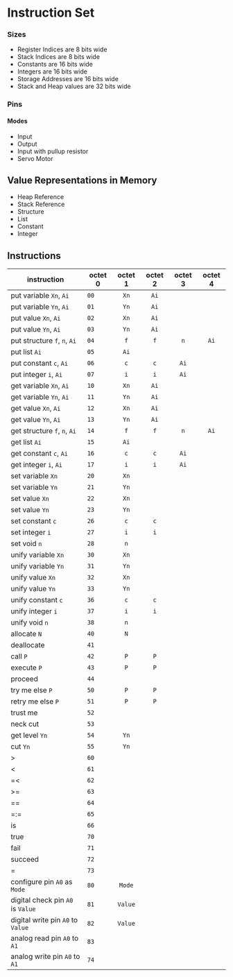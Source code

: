 # Instruction Set

### Sizes

+ Register Indices are 8 bits wide
+ Stack Indices are 8 bits wide
+ Constants are 16 bits wide
+ Integers are 16 bits wide
+ Storage Addresses are 16 bits wide
+ Stack and Heap values are 32 bits wide

### Pins

#### Modes

+ Input
+ Output
+ Input with pullup resistor
+ Servo Motor


## Value Representations in Memory

+ Heap Reference
+ Stack Reference
+ Structure
+ List
+ Constant
+ Integer


## Instructions

| instruction                       | octet 0  | octet 1  | octet 2  | octet 3  | octet 4  |
| --------------------------------- | -------  | :------: | :------: | :------: | :------: |
| put variable `Xn`, `Ai`           |   `00`   |   `Xn`   |   `Ai`   |          |          |
| put variable `Yn`, `Ai`           |   `01`   |   `Yn`   |   `Ai`   |          |          |
| put value `Xn`, `Ai`              |   `02`   |   `Xn`   |   `Ai`   |          |          |
| put value `Yn`, `Ai`              |   `03`   |   `Yn`   |   `Ai`   |          |          |
| put structure `f`, `n`, `Ai`      |   `04`   |   `f`    |   `f`    |   `n`    |   `Ai`   |
| put list `Ai`                     |   `05`   |   `Ai`   |          |          |          |
| put constant `c`, `Ai`            |   `06`   |   `c`    |   `c`    |   `Ai`   |          |
| put integer `i`, `Ai`             |   `07`   |   `i`    |   `i`    |   `Ai`   |          |
| get variable `Xn`, `Ai`           |   `10`   |   `Xn`   |   `Ai`   |          |          |
| get variable `Yn`, `Ai`           |   `11`   |   `Yn`   |   `Ai`   |          |          |
| get value `Xn`, `Ai`              |   `12`   |   `Xn`   |   `Ai`   |          |          |
| get value `Yn`, `Ai`              |   `13`   |   `Yn`   |   `Ai`   |          |          |
| get structure `f`, `n`, `Ai`      |   `14`   |   `f`    |   `f`    |   `n`    |   `Ai`   |
| get list `Ai`                     |   `15`   |   `Ai`   |          |          |          |
| get constant `c`, `Ai`            |   `16`   |   `c`    |   `c`    |   `Ai`   |          |
| get integer `i`, `Ai`             |   `17`   |   `i`    |   `i`    |   `Ai`   |          |
| set variable `Xn`                 |   `20`   |   `Xn`   |          |          |          |
| set variable `Yn`                 |   `21`   |   `Yn`   |          |          |          |
| set value `Xn`                    |   `22`   |   `Xn`   |          |          |          |
| set value `Yn`                    |   `23`   |   `Yn`   |          |          |          |
| set constant `c`                  |   `26`   |   `c`    |   `c`    |          |          |
| set integer `i`                   |   `27`   |   `i`    |   `i`    |          |          |
| set void `n`                      |   `28`   |   `n`    |          |          |          |
| unify variable `Xn`               |   `30`   |   `Xn`   |          |          |          |
| unify variable `Yn`               |   `31`   |   `Yn`   |          |          |          |
| unify value `Xn`                  |   `32`   |   `Xn`   |          |          |          |
| unify value `Yn`                  |   `33`   |   `Yn`   |          |          |          |
| unify constant `c`                |   `36`   |   `c`    |   `c`    |          |          |
| unify integer `i`                 |   `37`   |   `i`    |   `i`    |          |          |
| unify void `n`                    |   `38`   |   `n`    |          |          |          |
| allocate `N`                      |   `40`   |   `N`    |          |          |          |
| deallocate                        |   `41`   |          |          |          |          |
| call `P`                          |   `42`   |   `P`    |   `P`    |          |          |
| execute `P`                       |   `43`   |   `P`    |   `P`    |          |          |
| proceed                           |   `44`   |          |          |          |          |
| try me else `P`                   |   `50`   |   `P`    |   `P`    |          |          |
| retry me else `P`                 |   `51`   |   `P`    |   `P`    |          |          |
| trust me                          |   `52`   |          |          |          |          |
| neck cut                          |   `53`   |          |          |          |          |
| get level `Yn`                    |   `54`   |   `Yn`   |          |          |          |
| cut `Yn`                          |   `55`   |   `Yn`   |          |          |          |
| >                                 |   `60`   |          |          |          |          |
| <                                 |   `61`   |          |          |          |          |
| =<                                |   `62`   |          |          |          |          |
| >=                                |   `63`   |          |          |          |          |
| =\=                               |   `64`   |          |          |          |          |
| =:=                               |   `65`   |          |          |          |          |
| is                                |   `66`   |          |          |          |          |
| true                              |   `70`   |          |          |          |          |
| fail                              |   `71`   |          |          |          |          |
| succeed                           |   `72`   |          |          |          |          |
| =                                 |   `73`   |          |          |          |          |
| configure pin `A0` as `Mode`      |   `80`   |  `Mode`  |          |          |          |
| digital check pin `A0` is `Value` |   `81`   |  `Value` |          |          |          |
| digital write pin `A0` to `Value` |   `82`   |  `Value` |          |          |          |
| analog read pin `A0` to `A1`      |   `83`   |          |          |          |          |
| analog write pin `A0` to `A1`     |   `74`   |          |          |          |          |